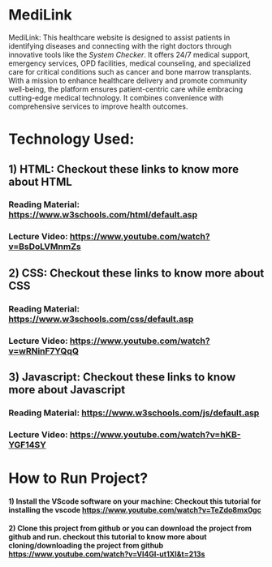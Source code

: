 # MediLink
MediLink:
This healthcare website is designed to assist patients in identifying diseases and connecting with the right doctors through innovative tools like the *System Checker*. It offers 24/7 medical support, emergency services, OPD facilities, medical counseling, and specialized care for critical conditions such as cancer and bone marrow transplants. With a mission to enhance healthcare delivery and promote community well-being, the platform ensures patient-centric care while embracing cutting-edge medical technology. It combines convenience with comprehensive services to improve health outcomes.

# Technology Used: 
## 1) HTML: Checkout these links to know more about HTML
### Reading Material: https://www.w3schools.com/html/default.asp
### Lecture Video: https://www.youtube.com/watch?v=BsDoLVMnmZs

## 2) CSS: Checkout these links to know more about CSS
### Reading Material: https://www.w3schools.com/css/default.asp
### Lecture Video: https://www.youtube.com/watch?v=wRNinF7YQqQ

## 3) Javascript: Checkout these links to know more about Javascript
### Reading Material: https://www.w3schools.com/js/default.asp
### Lecture Video: https://www.youtube.com/watch?v=hKB-YGF14SY

# How to Run Project?
#### 1) Install the VScode software on your machine: Checkout this tutorial for installing the vscode  https://www.youtube.com/watch?v=TeZdo8mx0gc
#### 2) Clone this project from github or you can download the project from github and run. checkout this tutorial to know more about cloning/downloading the project from github https://www.youtube.com/watch?v=Vl4Gl-ut1XI&t=213s






